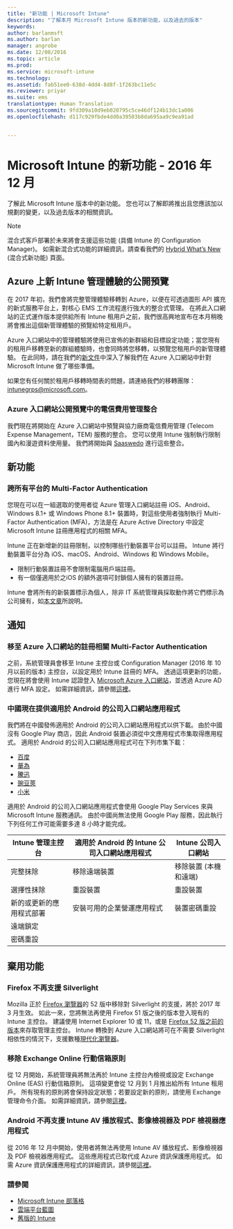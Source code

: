 ```yaml
---
title: "新功能 | Microsoft Intune"
description: "了解本月 Microsoft Intune 版本的新功能，以及過去的版本"
keywords: 
author: barlanmsft
ms.author: barlan
manager: angrobe
ms.date: 12/08/2016
ms.topic: article
ms.prod: 
ms.service: microsoft-intune
ms.technology: 
ms.assetid: fab51ee0-638d-4dd4-8d8f-1f263bc11e5c
ms.reviewer: priyar
ms.suite: ems
translationtype: Human Translation
ms.sourcegitcommit: 9fd309a10d9eb020795c5ce46df124b13dc1a006
ms.openlocfilehash: d117c929fbde4dd0a39503b8da695aa9c9ea91ad


---
```

# <a name="whats-new-in-microsoft-intune---december-2016"></a>Microsoft Intune 的新功能 - 2016 年 12 月
了解此 Microsoft Intune 版本中的新功能。 您也可以了解即將推出且您應該加以規劃的變更，以及過去版本的相關資訊。

> [!Note]
> 混合式客戶部署於未來將會支援這些功能 (具備 Intune 的 Configuration Manager)。 如需新混合式功能的詳細資訊，請查看我們的 [Hybrid What’s New](https://docs.microsoft.com/en-us/sccm/mdm/understand/whats-new-in-hybrid-mobile-device-management) (混合式新功能) 頁面。

## <a name="public-preview-of-the-new-intune-admin-experience-on-azure--736542--"></a>Azure 上新 Intune 管理體驗的公開預覽<!--736542-->
在 2017 年初，我們會將完整管理體驗移轉到 Azure，以便在可透過圖形 API 擴充的新式服務平台上，對核心 EMS 工作流程進行強大的整合式管理。 在將此入口網站的正式運作版本提供給所有 Intune 租用戶之前，我們很高興地宣布在本月稍晚將會推出這個新管理體驗的預覽給特定租用戶。

Azure 入口網站中的管理體驗將使用已宣佈的新群組和目標設定功能；當您現有的租用戶移轉至新的群組體驗時，也會同時將您移轉，以預覽您租用戶的新管理體驗。 在此同時，請在我們的[新文件](https://docs.microsoft.com/intune-azure/introduction/what-is-microsoft-intune)中深入了解我們在 Azure 入口網站中針對 Microsoft Intune 做了哪些準備。

如果您有任何關於租用戶移轉時間表的問題，請連絡我們的移轉團隊：[intunegrps@microsoft.com](mailto:intunegrps@microsoft.com)。

### <a name="telecom-expense-management-integration-in-public-preview-of-azure-portal--747605--"></a>Azure 入口網站公開預覽中的電信費用管理整合<!--747605-->
我們現在將開始在 Azure 入口網站中預覽與協力廠商電信費用管理 (Telecom Expense Management，TEM) 服務的整合。 您可以使用 Intune 強制執行限制國內和漫遊資料使用量。 我們將開始與 [Saaswedo](http://www.saaswedo.com) 進行這些整合。

## <a name="new-capabilities"></a>新功能

### <a name="multi-factor-authentication-across-all-platforms---747590--"></a>跨所有平台的 Multi-Factor Authentication <!--747590-->
您現在可以在一組選取的使用者從 Azure 管理入口網站註冊 iOS、Android、Windows 8.1+ 或 Windows Phone 8.1+ 裝置時，對這些使用者強制執行 Multi-Factor Authentication (MFA)，方法是在 Azure Active Directory 中設定 Microsoft Intune 註冊應用程式的相關 MFA。

<!--VSO 679339, awaiting chrisgre for go-live--><!--### Conditional access for MAM with SharePoint Online
您可以禁止不受 Intune 行動應用程式管理 (MAM) 原則支援的應用程式存取 SharePoint Online。  您可以在 Azure 入口網站中使用 Intune 行動應用程式管理開始進行。 在包含 SharePoint Online 選項的 [設定] 刀鋒視窗中，尋找 [條件存取] 區段。 這項功能將與服務版本的其餘部分分開提供。 如需這項新功能的詳細資訊，請參閱[這裡](https://docs.microsoft.com/intune/deploy-use/mam-ca-for-sharepoint-online)。-->

### <a name="ability-to-restrict-mobile-device-enrollment--747596--"></a>限制行動裝置註冊的能力<!--747596-->
Intune 正在新增新的註冊限制，以控制哪些行動裝置平台可以註冊。 Intune 將行動裝置平台分為 iOS、macOS、Android、Windows 和 Windows Mobile。
* 限制行動裝置註冊不會限制電腦用戶端註冊。
* 有一個僅適用於之iOS 的額外選項可封鎖個人擁有的裝置註冊。

Intune 會將所有的新裝置標示為個人，除非 IT 系統管理員採取動作將它們標示為公司擁有，如[本文章](https://docs.microsoft.com/en-us/intune/deploy-use/manage-corporate-owned-devices)所說明。


## <a name="notices"></a>通知

### <a name="multi-factor-authentication-on-enrollment-moving-to-the-azure-portal---vso-750545--"></a>移至 Azure 入口網站的註冊相關 Multi-Factor Authentication <!--VSO 750545-->
之前，系統管理員會移至 Intune 主控台或 Configuration Manager (2016 年 10 月以前的版本) 主控台，以設定用於 Intune 註冊的 MFA。 透過這項更新的功能，您現在將會使用 Intune 認證登入 [Microsoft Azure 入口網站](https://manage.windowsazure.com)，並透過 Azure AD 進行 MFA 設定。 如需詳細資訊，請參閱[這裡](https://aka.ms/mfa_ad)。

### <a name="company-portal-app-for-android-now-available-in-china---vso-658093--"></a>中國現在提供適用於 Android 的公司入口網站應用程式 <!--VSO 658093-->
我們將在中國發佈適用於 Android 的公司入口網站應用程式以供下載。 由於中國沒有 Google Play 商店，因此 Android 裝置必須從中文應用程式市集取得應用程式。 適用於 Android 的公司入口網站應用程式可在下列市集下載：
* [百度](https://go.microsoft.com/fwlink/?linkid=836946)
* [華為](https://go.microsoft.com/fwlink/?linkid=836948)
* [騰迅](https://go.microsoft.com/fwlink/?linkid=836949)
* [豌豆莢](https://go.microsoft.com/fwlink/?linkid=836950)
* [小米](https://go.microsoft.com/fwlink/?linkid=836947)

適用於 Android 的公司入口網站應用程式會使用 Google Play Services 來與 Microsoft Intune 服務通訊。 由於中國尚無法使用 Google Play 服務，因此執行下列任何工作可能需要多達 8 小時才能完成。 

|Intune 管理主控台| 適用於 Android 的 Intune 公司入口網站應用程式 |Intune 公司入口網站|   
|---|---|---|
|完整抹除| 移除遠端裝置| 移除裝置 (本機和遠端)|
|選擇性抹除| 重設裝置| 重設裝置|
|新的或更新的應用程式部署| 安裝可用的企業營運應用程式| 裝置密碼重設|
|遠端鎖定|||
|密碼重設|||

## <a name="deprecations"></a>棄用功能

### <a name="firefox-to-no-longer-support-silverlight--vso-tba--"></a>Firefox 不再支援 Silverlight<!--VSO TBA-->
Mozilla 正於 [Firefox 瀏覽器](https://www.mozilla.org/firefox)的 52 版中移除對 Silverlight 的支援，將於 2017 年 3 月生效。 如此一來，您將無法再使用 Firefox 51 版之後的版本登入現有的 Intune 主控台。 建議使用 Internet Explorer 10 或 11，或是 [Firefox 52 版之前的版本](https://ftp.mozilla.org/pub/firefox/releases/)來存取管理主控台。 Intune 轉換到 Azure 入口網站將可在不需要 Silverlight 相依性的情況下，支援數種[現代化瀏覽器](https://docs.microsoft.com/en-us/azure/azure-preview-portal-supported-browsers-devices)。

### <a name="removal-of-exchange-online-mobile-inbox-policies---770687--"></a>移除 Exchange Online 行動信箱原則 <!--770687-->
從 12 月開始，系統管理員將無法再於 Intune 主控台內檢視或設定 Exchange Online (EAS) 行動信箱原則。 這項變更會從 12 月到 1 月推出給所有 Intune 租用戶。 所有現有的原則將會保持設定狀態；若要設定新的原則，請使用 Exchange 管理命令介面。 如需詳細資訊，請參閱[這裡](https://technet.microsoft.com/en-us/library/bb123783%28v=exchg.150%29.aspx)。

### <a name="intune-av-player-image-viewer-and-pdf-viewer-apps-are-no-longer-supported-on-android---747553--"></a>Android 不再支援 Intune AV 播放程式、影像檢視器及 PDF 檢視器應用程式 <!--747553-->
從 2016 年 12 月中開始，使用者將無法再使用 Intune AV 播放程式、影像檢視器及 PDF 檢視器應用程式。 這些應用程式已取代成 Azure 資訊保護應用程式。 如需 Azure 資訊保護應用程式的詳細資訊，請參閱[這裡](https://docs.microsoft.com/information-protection/rms-client/mobile-app-faq)。

### <a name="see-also"></a>請參閱
* [Microsoft Intune 部落格](http://go.microsoft.com/fwlink/?LinkID=273882)
* [雲端平台藍圖](http://www.microsoft.com/en-us/server-cloud/roadmap/Indevelopment.aspx?TabIndex=0&dropValue=Intune)
* [舊版的 Intune](whats-new-archive.md)



<!--HONumber=Dec16_HO2-->


